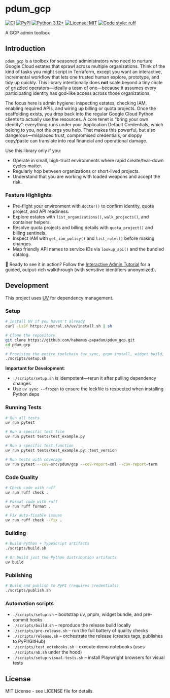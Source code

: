 # pdum_gcp

[![CI](https://github.com/habemus-papadum/pdum_gcp/actions/workflows/ci.yml/badge.svg)](https://github.com/habemus-papadum/pdum_gcp/actions/workflows/ci.yml)
[![PyPI](https://img.shields.io/pypi/v/habemus-papadum-gcp.svg)](https://pypi.org/project/habemus-papadum-gcp/)
[![Python 3.12+](https://img.shields.io/badge/python-3.12+-blue.svg)](https://www.python.org/downloads/)
[![License: MIT](https://img.shields.io/badge/License-MIT-yellow.svg)](https://opensource.org/licenses/MIT)
[![Code style: ruff](https://img.shields.io/badge/code%20style-ruff-000000.svg)](https://github.com/astral-sh/ruff)

A GCP admin toolbox

## Introduction

`pdum_gcp` is a toolbox for seasoned administrators who need to nurture Google Cloud estates that sprawl across multiple organizations. Think of the kind of tasks you might script in Terraform, except you want an interactive, incremental workflow that lets one trusted human explore, prototype, and tidy up quickly. This library intentionally does **not** scale beyond a tiny circle of grizzled operators—ideally a team of one—because it assumes every participating identity has god-like access across those organizations.

The focus here is admin hygiene: inspecting estates, checking IAM, enabling required APIs, and wiring up billing or quota projects. Once the scaffolding exists, you drop back into the regular Google Cloud Python clients to actually use the resources. A core tenet is “bring your own identity”: everything runs under your Application Default Credentials, which belong to you, not the orgs you help. That makes this powerful, but also dangerous—misplaced trust, compromised credentials, or sloppy copy/paste can translate into real financial and operational damage.

Use this library only if you:

- Operate in small, high-trust environments where rapid create/tear-down cycles matter.
- Regularly hop between organizations or short-lived projects.
- Understand that you are working with loaded weapons and accept the risk.

### Feature Highlights

- Pre-flight your environment with `doctor()` to confirm identity, quota project, and API readiness.
- Explore estates with `list_organizations()`, `walk_projects()`, and container helpers.
- Resolve quota projects and billing details with `quota_project()` and billing sentinels.
- Inspect IAM with `get_iam_policy()` and `list_roles()` before making changes.
- Map friendly API names to service IDs via `lookup_api()` and the bundled catalog.

🧭 Ready to see it in action? Follow the [Interactive Admin Tutorial](https://habemus-papadum.github.io/pdum_gcp/tutorial/) for a guided, output-rich walkthrough (with sensitive identifiers anonymized).


## Development

This project uses [UV](https://docs.astral.sh/uv/) for dependency management.

### Setup

```bash
# Install UV if you haven't already
curl -LsSf https://astral.sh/uv/install.sh | sh

# Clone the repository
git clone https://github.com/habemus-papadum/pdum_gcp.git
cd pdum_gcp

# Provision the entire toolchain (uv sync, pnpm install, widget build, pre-commit hooks)
./scripts/setup.sh
```

**Important for Development**:
- `./scripts/setup.sh` is idempotent—rerun it after pulling dependency changes
- Use `uv sync --frozen` to ensure the lockfile is respected when installing Python deps

### Running Tests

```bash
# Run all tests
uv run pytest

# Run a specific test file
uv run pytest tests/test_example.py

# Run a specific test function
uv run pytest tests/test_example.py::test_version

# Run tests with coverage
uv run pytest --cov=src/pdum/gcp --cov-report=xml --cov-report=term
```

### Code Quality

```bash
# Check code with ruff
uv run ruff check .

# Format code with ruff
uv run ruff format .

# Fix auto-fixable issues
uv run ruff check --fix .
```

### Building

```bash
# Build Python + TypeScript artifacts
./scripts/build.sh

# Or build just the Python distribution artifacts
uv build
```

### Publishing

```bash
# Build and publish to PyPI (requires credentials)
./scripts/publish.sh
```

### Automation scripts

- `./scripts/setup.sh` – bootstrap uv, pnpm, widget bundle, and pre-commit hooks
- `./scripts/build.sh` – reproduce the release build locally
- `./scripts/pre-release.sh` – run the full battery of quality checks
- `./scripts/release.sh` – orchestrate the release (creates tags, publishes to PyPI/GitHub)
- `./scripts/test_notebooks.sh` – execute demo notebooks (uses `./scripts/nb.sh` under the hood)
- `./scripts/setup-visual-tests.sh` – install Playwright browsers for visual tests

## License

MIT License - see LICENSE file for details.
